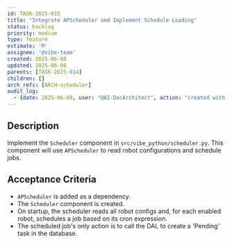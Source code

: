 ```yaml
---
id: TASK-2025-015
title: "Integrate APScheduler and Implement Schedule Loading"
status: backlog
priority: medium
type: feature
estimate: 'M'
assignee: '@vibe-team'
created: 2025-06-08
updated: 2025-06-08
parents: [TASK-2025-014]
children: []
arch_refs: [ARCH-scheduler]
audit_log:
  - {date: 2025-06-08, user: "@AI-DocArchitect", action: "created with status backlog"}
---
```

## Description
Implement the `Scheduler` component in `src/vibe_python/scheduler.py`. This component will use `APScheduler` to read robot configurations and schedule jobs.

## Acceptance Criteria
*   `APScheduler` is added as a dependency.
*   The `Scheduler` component is created.
*   On startup, the scheduler reads all robot configs and, for each enabled robot, schedules a job based on its cron expression.
*   The scheduled job's only action is to call the DAL to create a 'Pending' task in the database. 